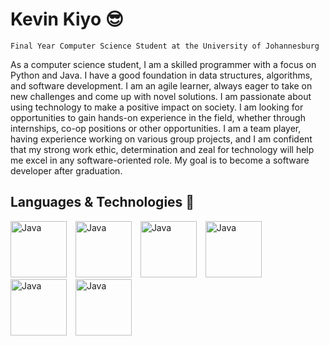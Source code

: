 # Kevin Kiyo 😎
`Final Year Computer Science Student at the University of Johannesburg`

As a computer science student, I am a skilled programmer with a focus on Python and Java. I have a good foundation in data structures, algorithms, and software development. I am an agile learner, always eager to take on new challenges and come up with novel solutions. I am passionate about using technology to make a positive impact on society. I am looking for opportunities to gain hands-on experience in the field, whether through internships, co-op positions or other opportunities. I am a team player, having experience working on various group projects, and I am confident that my strong work ethic, determination and zeal for technology will help me excel in any software-oriented role. My goal is to become a software developer after graduation.
## Languages & Technologies 🧠
<div align="left">
<img alt="Java" width="90px" style="padding-right: 10px;" src="https://cdn.jsdelivr.net/gh/devicons/devicon/icons/java/java-original-wordmark.svg" />
<img alt="Java" width="90px" style="padding-right: 10px;" src="https://cdn.jsdelivr.net/gh/devicons/devicon/icons/python/python-original-wordmark.svg" />
<img alt="Java" width="90px" style="padding-right: 10px;" src="https://cdn.jsdelivr.net/gh/devicons/devicon/icons/cplusplus/cplusplus-original.svg" />
<img alt="Java" width="90px" style="padding-right: 10px;" src="https://cdn.jsdelivr.net/gh/devicons/devicon/icons/javascript/javascript-original.svg" />
<img alt="Java" width="90px" style="padding-right: 10px;" src="https://cdn.jsdelivr.net/gh/devicons/devicon/icons/rust/rust-plain.svg" />
<img alt="Java" width="90px" style="padding-right: 10px;" src="https://cdn.jsdelivr.net/gh/devicons/devicon/icons/vscode/vscode-original-wordmark.svg" />
</div>
<br>
                                        

<!-- - 🔭 I’m currently working on 
- 🌱 I’m currently learning ...
- 👯 I’m looking to collaborate on ...
- 🤔 I’m looking for help with ...
- 💬 Ask me about ...
- 📫 How to reach me: ...
- 😄 Pronouns: ...
- ⚡ Fun fact: ... -->

